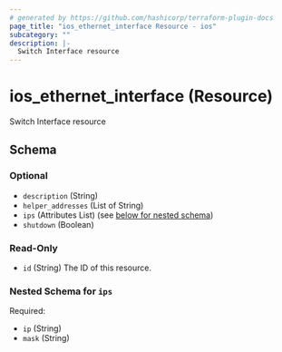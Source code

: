 ```yaml
---
# generated by https://github.com/hashicorp/terraform-plugin-docs
page_title: "ios_ethernet_interface Resource - ios"
subcategory: ""
description: |-
  Switch Interface resource
---
```


# ios_ethernet_interface (Resource)

Switch Interface resource



<!-- schema generated by tfplugindocs -->
## Schema

### Optional

- `description` (String)
- `helper_addresses` (List of String)
- `ips` (Attributes List) (see [below for nested schema](#nestedatt--ips))
- `shutdown` (Boolean)

### Read-Only

- `id` (String) The ID of this resource.

<a id="nestedatt--ips"></a>
### Nested Schema for `ips`

Required:

- `ip` (String)
- `mask` (String)
